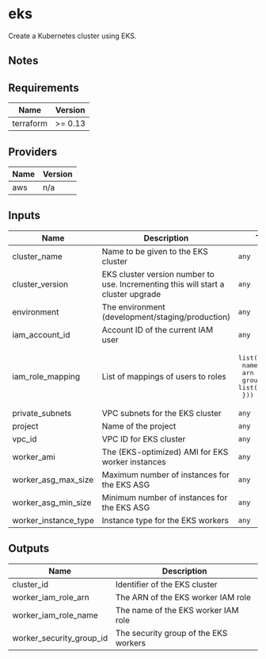 # eks

Create a Kubernetes cluster using EKS.

## Notes

<!-- BEGINNING OF PRE-COMMIT-TERRAFORM DOCS HOOK -->
## Requirements

| Name | Version |
|------|---------|
| terraform | >= 0.13 |

## Providers

| Name | Version |
|------|---------|
| aws | n/a |

## Inputs

| Name | Description | Type | Default | Required |
|------|-------------|------|---------|:--------:|
| cluster\_name | Name to be given to the EKS cluster | `any` | n/a | yes |
| cluster\_version | EKS cluster version number to use. Incrementing this will start a cluster upgrade | `any` | n/a | yes |
| environment | The environment (development/staging/production) | `any` | n/a | yes |
| iam\_account\_id | Account ID of the current IAM user | `any` | n/a | yes |
| iam\_role\_mapping | List of mappings of users to roles | <pre>list(object({<br>    name   = string<br>    arn    = string<br>    groups = list(string)<br>  }))</pre> | n/a | yes |
| private\_subnets | VPC subnets for the EKS cluster | `any` | n/a | yes |
| project | Name of the project | `any` | n/a | yes |
| vpc\_id | VPC ID for EKS cluster | `any` | n/a | yes |
| worker\_ami | The (EKS-optimized) AMI for EKS worker instances | `any` | n/a | yes |
| worker\_asg\_max\_size | Maximum number of instances for the EKS ASG | `any` | n/a | yes |
| worker\_asg\_min\_size | Minimum number of instances for the EKS ASG | `any` | n/a | yes |
| worker\_instance\_type | Instance type for the EKS workers | `any` | n/a | yes |

## Outputs

| Name | Description |
|------|-------------|
| cluster\_id | Identifier of the EKS cluster |
| worker\_iam\_role\_arn | The ARN of the EKS worker IAM role |
| worker\_iam\_role\_name | The name of the EKS worker IAM role |
| worker\_security\_group\_id | The security group of the EKS workers |

<!-- END OF PRE-COMMIT-TERRAFORM DOCS HOOK -->
